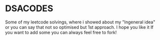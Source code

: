 # DSACODES
Some of my leetcode solvings, where i showed about my "Ingeneral idea" or you can say that not so optimised but 1st approach.
I hope you like it
If you want to add some you can always feel free to fork!
